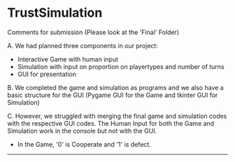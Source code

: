 # TrustSimulation

Comments for submission (Please look at the 'Final' Folder)

A. We had planned three components in our project:
- Interactive Game with human input
- Simulation with input on proportion on playertypes and number of turns
- GUI for presentation

B. We completed the game and simulation as programs and we also have a basic structure for the GUI (Pygame GUI for the Game and tkinter GUI for Simulation)

C. However, we struggled with merging the final game and simulation codes with the respective GUI codes. The Human Input for both the Game and Simulation work in the console but not with the GUI. 
- In the Game, '0' is Cooperate and '1' is defect. 

---------------------------------------------------------------------------------------------------------------------------------------------------------------


